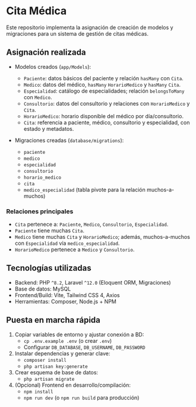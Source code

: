 # Cita Médica

Este repositorio implementa la asignación de creación de modelos y migraciones para un sistema de gestión de citas médicas.

## Asignación realizada

- Modelos creados (`app/Models`):
  - `Paciente`: datos básicos del paciente y relación `hasMany` con `Cita`.
  - `Medico`: datos del médico, `hasMany` `HorarioMedico` y `hasMany` `Cita`.
  - `Especialidad`: catálogo de especialidades; relación `belongsToMany` con `Medico`.
  - `Consultorio`: datos del consultorio y relaciones con `HorarioMedico` y `Cita`.
  - `HorarioMedico`: horario disponible del médico por día/consultorio.
  - `Cita`: referencia a paciente, médico, consultorio y especialidad, con estado y metadatos.

- Migraciones creadas (`database/migrations`):
  - `paciente`
  - `medico`
  - `especialidad`
  - `consultorio`
  - `horario_medico`
  - `cita`
  - `medico_especialidad` (tabla pivote para la relación muchos-a-muchos)

### Relaciones principales

- `Cita` pertenece a: `Paciente`, `Medico`, `Consultorio`, `Especialidad`.
- `Paciente` tiene muchas `Cita`.
- `Medico` tiene muchas `Cita` y `HorarioMedico`; además, muchos-a-muchos con `Especialidad` vía `medico_especialidad`.
- `HorarioMedico` pertenece a `Medico` y `Consultorio`.

## Tecnologías utilizadas

- Backend: PHP `^8.2`, Laravel `^12.0` (Eloquent ORM, Migraciones)
- Base de datos: MySQL 
- Frontend/Build: Vite, Tailwind CSS 4, Axios
- Herramientas: Composer, Node.js + NPM

## Puesta en marcha rápida

1. Copiar variables de entorno y ajustar conexión a BD:
   - `cp .env.example .env` (o crear `.env`)
   - Configurar `DB_DATABASE`, `DB_USERNAME`, `DB_PASSWORD`
2. Instalar dependencias y generar clave:
   - `composer install`
   - `php artisan key:generate`
3. Crear esquema de base de datos:
   - `php artisan migrate`
4. (Opcional) Frontend en desarrollo/compilación:
   - `npm install`
   - `npm run dev` (o `npm run build` para producción)
